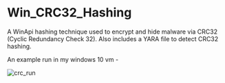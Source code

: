 # Win_CRC32_Hashing
A WinApi hashing technique used to encrypt and hide malware via CRC32 (Cyclic Redundancy Check 32).
Also includes a YARA file to detect CRC32 hashing.

An example run in my windows 10 vm -


![crc_run](https://media.discordapp.net/attachments/911690681527967835/1071217950394167356/image.png)
